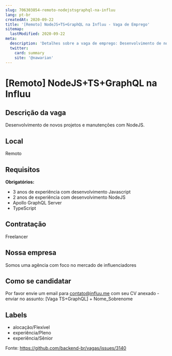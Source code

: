 ```yaml
---
slug: 706303854-remoto-nodejstsgraphql-na-influu
lang: pt-br
createdAt: 2020-09-22
title: '[Remoto] NodeJS+TS+GraphQL na Influu - Vaga de Emprego'
sitemap:
  lastModified: 2020-09-22
meta:
  description: 'Detalhes sobre a vaga de emprego: Desenvolvimento de novos projetos e manutenções com NodeJS.'
  twitter:
    card: summary
    site: '@nawarian'
---
```


# [Remoto] NodeJS+TS+GraphQL na Influu

## Descrição da vaga
Desenvolvimento de novos projetos e manutenções com NodeJS.

## Local
Remoto

## Requisitos

**Obrigatórios:**
- 3 anos de experiência com desenvolvimento Javascript
- 2 anos de experiência com desenvolvimento NodeJS
- Apollo GraphQL Server
- TypeScript


## Contratação
Freelancer

## Nossa empresa
Somos uma agência com foco no mercado de influenciadores

## Como se candidatar
Por favor envie um email para contato@influu.me com seu CV anexado - enviar no assunto: [Vaga TS+GraphQL] + Nome_Sobrenome

## Labels

- alocação/Flexível
- experiência/Pleno
- experiência/Sênior


Fonte: https://github.com/backend-br/vagas/issues/3140